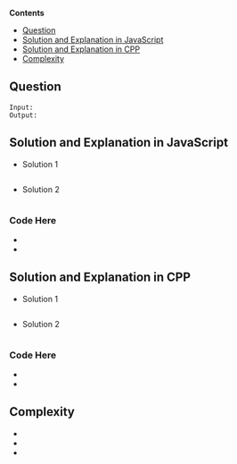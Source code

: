 **Contents**

- [Question](#question)
- [Solution and Explanation in JavaScript](#solution-and-explanation-in-javascript)
- [Solution and Explanation in CPP](#solution-and-explanation-in-cpp)
- [Complexity](#complexity)


## Question
 
 ```
 Input:  
 Output: 
 ```
 
## Solution and Explanation in JavaScript

- Solution 1
```
```
- Solution 2
```
```

### Code Here
  * []()
  * []()

    
## Solution and Explanation in CPP

- Solution 1
```
```
- Solution 2
```
```

### Code Here
  * []()
  * []()

## Complexity
- 
- 
-
